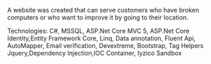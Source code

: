 A website was created that can serve customers who have broken computers or who want to improve it by going to their location.

Technologies: C#, MSSQL, ASP.Net Core MVC 5, ASP.Net Core
Identity,Entity Framework Core, Linq, Data annotation, Fluent Api, AutoMapper, Email verification, Devextreme, Bootstrap, Tag
Helpers Jquery,Dependency Injection,IOC Container, Iyzico Sandbox
